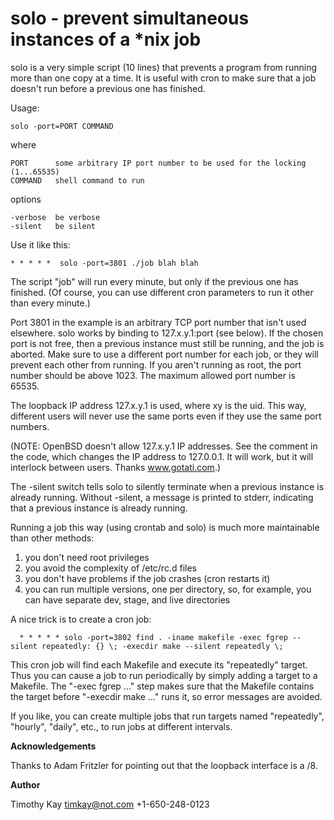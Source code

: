 # solo - prevent simultaneous instances of a *nix job

solo is a very simple script (10 lines) that prevents a program from running more than one copy at a time.  It is useful with cron to make sure that a job doesn't run before a previous one has finished.

Usage:

    solo -port=PORT COMMAND

where

    PORT      some arbitrary IP port number to be used for the locking (1...65535)
    COMMAND   shell command to run

options

    -verbose  be verbose
    -silent   be silent

Use it like this:

    * * * * *  solo -port=3801 ./job blah blah

The script "job" will run every minute, but only if the previous one has finished.
(Of course, you can use different cron parameters to run it other than every minute.)

Port 3801 in the example is an arbitrary TCP port number that isn't used elsewhere.
solo works by binding to 127.x.y.1:port (see below).
If the chosen port is not free,
then a previous instance must still be running, and the job is aborted.
Make sure to use a different port number for each job, or they will prevent each other from running.
If you aren't running as root, the port number should be above 1023.  The maximum allowed port number
is 65535.

The loopback IP address 127.x.y.1 is used, where xy is the uid.
This way, different users will never use the same ports even if they use the same port numbers.

(NOTE: OpenBSD doesn't allow 127.x.y.1 IP addresses.
See the comment in the code, which changes the IP address to 127.0.0.1.
It will work, but it will interlock between users.
Thanks www.gotati.com.)

The -silent switch tells solo to silently terminate when a previous instance is already running.  Without -silent, a message is printed to stderr, indicating that a previous instance is already running.

Running a job this way (using crontab and solo) is much more maintainable than other methods:

1. you don't need root privileges</li>
1. you avoid the complexity of /etc/rc.d files</li>
1. you don't have problems if the job crashes (cron restarts it)</li>
1. you can run multiple versions, one per directory, so, for example, you can have separate dev, stage, and live directories</li>

A nice trick is to create a cron job:

      * * * * * solo -port=3802 find . -iname makefile -exec fgrep --silent repeatedly: {} \; -execdir make --silent repeatedly \;

This cron job will find each Makefile and execute its "repeatedly" target.  Thus you can cause a job to run periodically by simply adding a target to a Makefile.  The "-exec fgrep ..." step makes sure that
the Makefile contains the target before "-execdir make ..." runs it, so error messages are avoided.

If you like, you can create multiple jobs that run targets named "repeatedly", "hourly", "daily", etc., to run jobs at different intervals.

**Acknowledgements**

Thanks to Adam Fritzler for pointing out that the loopback interface is a /8.

**Author**

Timothy Kay <a href=mailto:timkay@not.com>timkay@not.com</a> +1-650-248-0123
